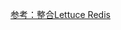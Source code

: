 

[参考：整合Lettuce Redis](https://winterchen.blog.csdn.net/article/details/80614331?utm_medium=distribute.pc_relevant.none-task-blog-BlogCommendFromBaidu-3.control&depth_1-utm_source=distribute.pc_relevant.none-task-blog-BlogCommendFromBaidu-3.control)
